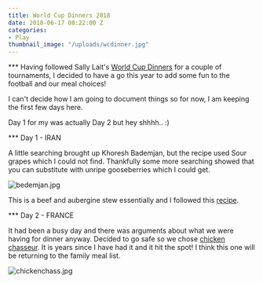 ```yaml
---
title: World Cup Dinners 2018
date: 2018-06-17 08:22:00 Z
categories:
- Play
thumbnail_image: "/uploads/wcdinner.jpg"
---
```


*** Having followed Sally Lait's [World Cup Dinners](https://sallylait.com/labs/worldcup2018dinners/) for a couple of tournaments, I decided to have a go this year to add some fun to the football and our meal choices! 

I can't decide how I am going to document things so for now, I am keeping the first few days here. 

Day 1 for my was actually Day 2 but hey shhhh..  :) 

*** Day 1 - IRAN

A little searching brought up Khoresh Bademjan, but the recipe used Sour grapes which I could not find. Thankfully some more searching showed that you can substitute with unripe gooseberries which I could get.

![bedemjan.jpg](/uploads/bedemjan.jpg) 

This is a beef and aubergine stew essentially and I followed this [recipe](https://persianmama.com/khoresh-bademjan-persian-eggplant-stew-with-beef/).


*** Day 2 - FRANCE

It had been a busy day and there was arguments about what we were having for dinner anyway. Decided to go safe so we chose [chicken chasseur](https://www.bbc.com/food/recipes/_chicken_chasseur_with_19163). It is years since I have had it and it hit the spot! I think this one will be returning to the family meal list. 

![chickenchass.jpg](/uploads/chickenchass.jpg)
